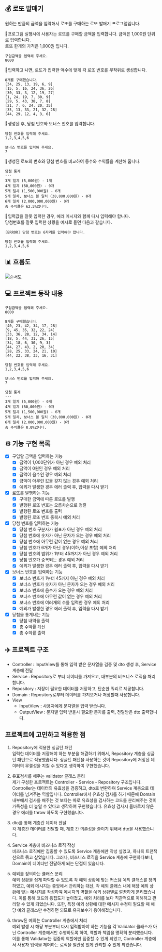 ## 💰 로또 발매기

원하는 만큼의 금액을 입력해서 로또를 구매하는 로또 발매기 프로그램입니다. 

📍프로그램 실행시에 사용자는 로또를 구매할 금액을 입력합니다. 금액은 1,000원 단위로 입력합니다.\
로또 한개의 가격은 1,000원 입니다.
```agsl
구입금액을 입력해 주세요.
8000
```
📍입력하고 나면, 로또가 입력한 액수에 맞게 각 로또 번호를 무작위로 생성합니다.
```agsl
8개를 구매했습니다.
[34, 25, 13, 19, 6, 9]
[15, 5, 16, 24, 36, 26]
[30, 33, 3, 12, 19, 27]
[1, 24, 19, 7, 30, 9]
[29, 5, 43, 38, 7, 8]
[21, 7, 6, 24, 20, 35]
[35, 13, 33, 21, 32, 28]
[44, 29, 12, 4, 3, 6]
```

📍생성된 후, 당첨 번호와 보너스 번호를 입력합니다.
```agsl
당첨 번호를 입력해 주세요.
1,2,3,4,5,6

보너스 번호를 입력해 주세요.
7
```

📍생성된 로또의 번호와 당첨 번호를 비교하여 등수와 수익률을 계산해 줍니다.
```agsl
당첨 통계
---
3개 일치 (5,000원) - 1개
4개 일치 (50,000원) - 0개
5개 일치 (1,500,000원) - 0개
5개 일치, 보너스 볼 일치 (30,000,000원) - 0개
6개 일치 (2,000,000,000원) - 0개
총 수익률은 62.5%입니다.
```

📍입력값을 잘못 입력한 경우, 에러 메시지와 함께 다시 입력해야 합니다.\
당첨번호를 잘못 입력한 상황을 예시로 들면 다음과 같습니다.
```agsl
[ERROR] 당첨 번호는 6자리를 입력해야 합니다.

당첨 번호를 입력해 주세요.
1,2,3,4,5,6
```
## 📊 흐름도
![순서도](https://github.com/user-attachments/assets/ace534d4-ecd5-4173-862e-b2a15605fa97)



## 💻 프로젝트 동작 내용
```agsl
구입금액을 입력해 주세요.
8000

8개를 구매했습니다.
[40, 23, 42, 34, 17, 28]
[9, 45, 35, 32, 22, 24]
[33, 36, 28, 12, 34, 14]
[18, 5, 44, 31, 26, 15]
[34, 18, 6, 30, 9, 3]
[44, 27, 43, 2, 20, 34]
[28, 25, 33, 24, 21, 10]
[44, 22, 38, 33, 16, 31]

당첨 번호를 입력해 주세요.
1,2,3,4,5,6

보너스 번호를 입력해 주세요.
7

당첨 통계
---
3개 일치 (5,000원) - 0개
4개 일치 (50,000원) - 0개
5개 일치 (1,500,000원) - 0개
5개 일치, 보너스 볼 일치 (30,000,000원) - 0개
6개 일치 (2,000,000,000원) - 0개
총 수익률은 0.0%입니다.
```

## ⚙️ 기능 구현 목록
- [x] 구입할 금액을 입력하는 기능
  - [x] 금액이 1,000단위가 아닌 경우 예외 처리
  - [x] 금액이 0원인 경우 예외 처리
  - [x] 금액이 음수인 경우 예외 처리
  - [x] 금액이 아무런 값을 갖지 않는 경우 예외 처리
  - [x] 예외가 발생한 경우 에러 출력 후, 입력을 다시 받기
        
- [x] 로또를 발행하는 기능
  - [x] 구매한 금액에 따른 로또를 발행
  - [x] 발행된 로또 번호는 오름차순으로 정렬
  - [x] 발행된 로또 번호를 출력
  - [x] 발행된 로또 번호 중복시 예외 처리
        
- [x] 당첨 번호를 입력하는 기능
  - [x] 당첨 번호 구분자가 쉼표가 아닌 경우 예외 처리
  - [x] 당첨 번호에 숫자가 아닌 문자가 오는 경우 예외 처리
  - [x] 당첨 번호에 아무런 값이 없는 경우 예외 처리
  - [x] 당첨 번호가 6개가 아닌 경우(이하,이상 포함) 예외 처리
  - [x] 당첨 번호의 범위가 1부터 45까지가 아닌 경우 예외 처리
  - [x] 당첨 번호가 중복되는 경우 예외 처리
  - [x] 예외가 발생한 경우 에러 출력 후, 입력을 다시 받기
        
- [x] 보너스 번호를 입력하는 기능
  - [x] 보너스 번호가 1부터 45까지 아닌 경우 예외 처리
  - [x] 보너스 번호가 숫자가 아닌 문자가 오는 경우 예외 처리
  - [x] 보너스 번호에 음수가 오는 경우 예외 처리
  - [x] 보너스 번호에 아무런 값이 없는 경우 예외 처리
  - [x] 보너스 번호에 여러개의 수를 입력한 경우 예외 처리
  - [x] 예외가 발생한 경우 에러 출력 후, 입력을 다시 받기
        
- [x] 당첨을 통계내는 기능
  - [x] 당첨 내역을 출력
  - [x] 총 수익률 계산
  - [x] 총 수익률 출력

## ✈️ 프로젝트 구조
- Controller : InputView를 통해 입력 받은 문자열을 검증 및 dto 생성 후, Service 계층에 전달
- Service : Repository로 부터 데이터를 가져오고, 대부분의 비즈니스 로직을 처리합니다.
- Repository : 저장이 필요한 데이터를 저장하고, 단순한 쿼리르 제공합니다.
- Domain : Repository로부터 데이터를 가져오거나 저장할때 사용합니다.
- View
  - InputView : 사용자에게 문자열을 입력 받습니다.
  - OutputView : 문자열 입력 받을시 필요한 문자를 출력, 전달받은 dto 출력합니다.


## 프로젝트에 고민하고 적용한 점 

1. Repository에 적용한 싱글턴 패턴\
입력한 데이터를 저장해야 하는 부분을 해겷하기 위해서, Repository 계층을 싱글턴 패턴으로 적용했습니다.
싱글턴 패턴을 사용하는 것이 Repository에 저장된 데이터의 무결성을 지킬 수 있다고 생각하여 구현했습니다.


2. 유효검사를 해주는 validator 클래스 분리\
제가 구성한 프로젝트는 Controller - Service - Repository 구조입니다. Controller는 데이터의 유효성을 검증하고, dto로 변환하여 Service 계층으로 데이터를 넘겨주는 
역할입니다. Controller에서 유효성 검사를 하기 때문에 Domain 내부에서 검사를 해주는 것 보다는 따로 유효성을 검사하는 코드를 분리해주는 것이 가독성을 더 높일 수 있다고 생각하여 구현했습니다.
유효성 검사시 올바르지 않은 경우 에러를 throw 하도록 구현했습니다. 


3. dto를 통해 계층간 데이터 전달\
각 계층간 데이터를 전달할 때, 계층 간 의존성을 줄이기 위해서 dto을 사용했습니다.


4. Service 계층에 비즈니스 로직 작성\
비즈니스 로직에만 집중할 수 있도록 Service 계층에만 작성 싶었고, 하나의 트랜잭션으로 묶고 싶었습니다. 그러나, 비즈니스 로직을 Service 계층에 구현하다보니, Domain이 데이터만 전달하게 되는 
단점이 있습니다. 


5. 예외를 정의하는 클래스 분리\
   예외 상황을 쉽게 파악할 수 있도록 각 예외 상황에 맞는 커스텀 예외 클래스를 정의하였고, 예외 메시지는 중앙에서 관리하는 대신, 각 예외 클래스 내에 해당 예외 상황에 맞는 메시지를 작성하여 메시지의 역할을 예외 상황별로 깔끔하게 분리했습니다. 이를 통해 코드의 응집도가 높아졌고, 예외 처리를 보다 직관적으로 이해하고 관리할 수 있게 되었습니다. 또한, 특정 예외 상황에 대한 메시지 수정이 필요할 때 해당 예외 클래스만 수정하면 되므로 유지보수가 용이해졌습니다.

   
6. throw된 예외는 Controller 계층에서 처리\
   예외 발생 시 해당 부분부터 다시 입력받아야 하는 기능을 각 Validator 클래스가 아닌 Controller 계층에서만 수행하도록 하여, 역할과 책임을 명확히 분리했습니다. 이를 통해 Validator는 검증의 역할에만 집중할 수 있게 되었고, Controller 계층에서 사용자 입력을 제어하는 로직을 일관성 있게 관리할 수 있게 되었습니다.


